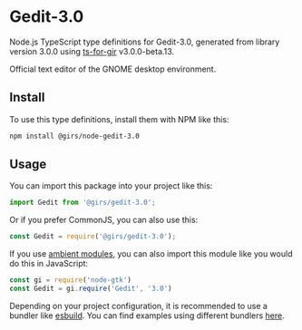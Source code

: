 
# Gedit-3.0

Node.js TypeScript type definitions for Gedit-3.0, generated from library version 3.0.0 using [ts-for-gir](https://github.com/gjsify/ts-for-gjs) v3.0.0-beta.13.

Official text editor of the GNOME desktop environment.

## Install

To use this type definitions, install them with NPM like this:
```bash
npm install @girs/node-gedit-3.0
```

## Usage

You can import this package into your project like this:
```ts
import Gedit from '@girs/gedit-3.0';
```

Or if you prefer CommonJS, you can also use this:
```ts
const Gedit = require('@girs/gedit-3.0');
```

If you use [ambient modules](https://github.com/gjsify/ts-for-gir/tree/main/packages/cli#ambient-modules), you can also import this module like you would do this in JavaScript:

```ts
const gi = require('node-gtk')
const Gedit = gi.require('Gedit', '3.0')
```

Depending on your project configuration, it is recommended to use a bundler like [esbuild](https://esbuild.github.io/). You can find examples using different bundlers [here](https://github.com/gjsify/ts-for-gir/tree/main/examples).
